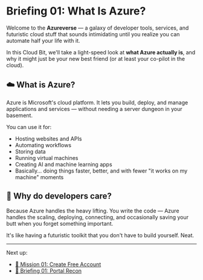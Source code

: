 # Briefing 01: What Is Azure?

Welcome to the **Azureverse** — a galaxy of developer tools, services, and futuristic cloud stuff that sounds
intimidating until you realize you can automate half your life with it.

In this Cloud Bit, we'll take a light-speed look at **what Azure actually is**, and why it might just be your new best
friend (or at least your co-pilot in the cloud).

## ☁️ What is Azure?

Azure is Microsoft's cloud platform. It lets you build, deploy, and manage applications and services — without needing a
server dungeon in your basement.

You can use it for:

- Hosting websites and APIs
- Automating workflows
- Storing data
- Running virtual machines
- Creating AI and machine learning apps
- Basically... doing things faster, better, and with fewer "it works on my machine" moments

## 🤖 Why do developers care?

Because Azure handles the heavy lifting. You write the code — Azure handles the scaling, deploying, connecting, and
occasionally saving your butt when you forget something important.

It's like having a futuristic toolkit that you don't have to build yourself. Neat.

---

Next up:

- [📄 Mission 01: Create Free Account](01-mission-create-free-account.md)
- [🎥 Briefing 01: Portal Recon](https://youtu.be/o-6esql_HeA)
